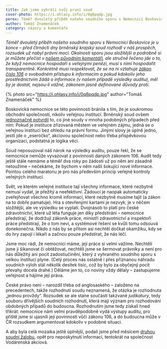 ```yaml
---
title: Jak jsme vyhráli svůj první soud
cover-photo: https://i.ohlasy.info/i/0q6pqdp.jpg
perex: Téměř dvouletý příběh našeho soudního sporu s Nemocnicí Boskovice je u konce – před čtrnácti dny brněnský krajský soud rozhodl v náš prospěch, rozsudek už nabyl právní moci.
author: Tomáš Znamenáček
category: názory a komentáře
---
```


*Téměř dvouletý příběh našeho soudního sporu s Nemocnicí Boskovice je u konce – před čtrnácti dny brněnský krajský soud rozhodl v náš prospěch, rozsudek už nabyl právní moci. Okolnosti sporu jsou složitější a podrobně si je můžete přečíst v [našem původním komentáři](http://www.ohlasy.info/clanky/2017/08/nemocnice-soud.html), ale stručně řečeno jde o to, že když nemocnice hospodaří s veřejnými penězi, musí s nimi hospodařit transparentně. Konkrétně musí respektovat, že se na ni vztahuje [zákon číslo 106](https://www.zakonyprolidi.cz/cs/1999-106) o svobodném přístupu k informacím a pokud kdokoliv jeho prostřednictvím žádá o informace (v našem případě výsledky auditu), měl by je dostat, nejsou-li vážné, zákonem jasně definované důvody proti.*

{% photo src="https://i.ohlasy.info/i/0q6pqdp.jpg" author="Tomáš Znamenáček" %}

Boskovická nemocnice se této povinnosti bránila s tím, že je soukromou obchodní společností, nikoliv veřejnou institucí. Brněnský soud ovšem [jednoznačně potvrdil](http://data.ohlasy.info/2019/nemocnice-infozakon-rozsudek-podrobny.pdf) to, co jiné soudy v mnoha podobných případech před ním: Pokud je instituce zřizovaná městem ve veřejném zájmu, jedná se o veřejnou instituci bez ohledu na právní formu. Jinými slovy je úplně jedno, jestli jde o „eseróčko“, akciovou společnost nebo třeba příspěvkovou organizaci, podstatná je logika věci.

Soud neposuzoval náš nárok na výsledky auditu, pouze řekl, že se nemocnice nemůže vyvazovat z povinností daných zákonem 106. Audit tedy ještě stále nemáme a téměř dva roky po žádosti už po něm ani zásadně netoužíme – nečekáme, že bychom v něm našli šokující nové informace. Pointou celého maratonu je pro nás především princip veřejné kontroly veřejných institucí.

Svět, ve kterém veřejné instituce tají všechny informace, které nezbytně nemusí vydat, je přežitý a neefektivní. Žádoucí je naopak automaticky zveřejňovat všechno kromě informací, které nezbytně musíme tajit (a zákon na to dobře pamatuje). Hra s otevřenými kartami je nezvyk, je v něčem složitější, ale ve výsledku se vyplatí. Dvojnásob to platí pro české zdravotnictví, které už léta funguje jen díky předstírání – nemocnice předstírají, že dodržují zákoník práce, ministři zdravotnictví a inspektoři práce předstírají, že o tom neví, a systémové řešení se kvůli tomu odsouvá donekonečna. Nikdo z nás by se přitom asi nechtěl dočkat okamžiku, kdy se do hry zapojí i lékaři a začnou pouze předstírat, že nás léčí.

Jsme moc rádi, že nemocnici máme, její práce si velmi vážíme. Nechtěli jsme ji šikanovat či obtěžovat, nechtěli jsme se šermovat právníky a není pro nás důležitý ani pocit zadostiučinění, který z vyhraného soudního sporu s velkou institucí plyne. (Celý proces nás ostatně i přes přiznanou náhradu soudních výloh stál několik desítek tisíc, což by bylo za obyčejný pocit převahy docela drahé.) Děláme jen to, co noviny vždy dělaly – zastupujeme veřejnost a hájíme její práva.

České právo není – narozdíl třeba od anglosaského – založeno na precedentech, takže rozhodnutí soudu neznamená, že otázka je rozhodnuta „jednou provždy“. Rozsudek se ale stane součástí takzvané *judikatury*, tedy souboru dřívějších soudních rozhodnutí, která mají význam pro rozhodování obdobných případů do budoucna. Rozhodnutím jsme tedy získali hned třikrát: nemocnice nám velmi pravděpodobně vydá výstupy auditu, pro příště jsme si ujasnili její povinnosti vůči zákonu 106, a do budoucna může v ČR rozsudkem argumentovat kdokoliv v podobné situaci.

A aby byla celá mozaika ještě úplnější, podali jsme před měsícem [druhou soudní žalobu](https://forum.ohlasy.info/t/jak-zadat-verejne-instituce-o-informace/151), opět pro neposkytnutí informací, tentokrát na společnost Vodárenská akciová.
